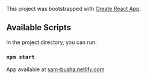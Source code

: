 This project was bootstrapped with [Create React App](https://github.com/facebook/create-react-app).

## Available Scripts

In the project directory, you can run:

### `npm start`

App available at [sam-busha.netlify.com](https://sam-busha.netlify.com/)

